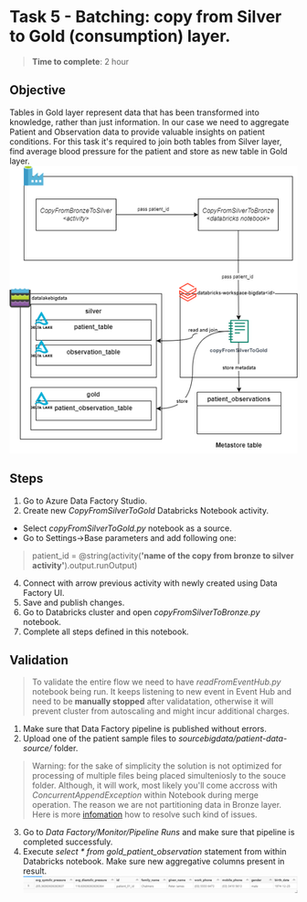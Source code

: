 # Task 5 - Batching: copy from Silver to Gold (consumption) layer.
> **Time to complete**: 2 hour
## Objective 
Tables in Gold layer represent data that has been transformed into knowledge, rather than just information. In our case we need to aggregate Patient and Observation data to provide valuable insights on patient conditions. For this task it's required to join both tables from Silver layer, find average blood pressure for the patient and store as new table in Gold layer.
![objective](https://raw.githubusercontent.com/stanislav-zhurich/azure-big-data-reference-architecture/main/images/task5-objective.png)
## Steps
1. Go to Azure Data Factory Studio.
2. Create new *CopyFromSilverToGold* Databricks Notebook activity.
- Select *copyFromSilverToGold.py* notebook as a source.
- Go to Settings->Base parameters and add following one:
> patient_id = @string(activity(**'name of the copy from bronze to silver activity'**).output.runOutput)
4. Connect with arrow previous activity with newly created using Data Factory UI.
5. Save and publish changes.
6. Go to Databricks cluster and open  _copyFromSilverToBronze.py_  notebook.
7.  Complete all steps defined in this notebook.
## Validation
> To validate the entire flow we need to have *readFromEventHub.py* notebook being run. It keeps listening to new event in Event Hub and need to be **manually stopped** after validatation, otherwise it will prevent cluster from autoscaling and might incur additional charges.

1. Make sure that Data Factory pipeline is published without errors.
2. Upload one of the patient sample files to  _sourcebigdata/patient-data-source/_  folder.
> Warning: for the sake of simplicity the solution is not optimized for processing of multiple files being placed simulteniosly to the souce folder. Although, it will work, most likely you'll come accross with *ConcurrentAppendException* within Notebook during merge operation. The reason we are not partitioning data in Bronze layer. Here is more [infomation](https://learn.microsoft.com/en-us/azure/databricks/optimizations/isolation-level) how to resolve such kind of issues.
3. Go to  _Data Factory/Monitor/Pipeline Runs_  and make sure that pipeline is completed successfuly.
4. Execute *select * from gold_patient_observation* statement from within Databricks notebook. Make sure new aggregative columns present in result.
![result](https://raw.githubusercontent.com/stanislav-zhurich/azure-big-data-reference-architecture/main/images/task5-result.png)
